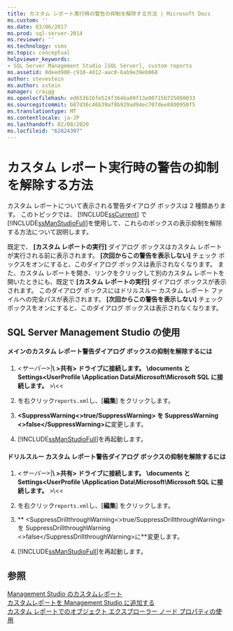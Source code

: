 ```yaml
---
title: カスタム レポート実行時の警告の抑制を解除する方法 | Microsoft Docs
ms.custom: ''
ms.date: 03/06/2017
ms.prod: sql-server-2014
ms.reviewer: ''
ms.technology: ssms
ms.topic: conceptual
helpviewer_keywords:
- SQL Server Management Studio [SQL Server], custom reports
ms.assetid: 0deed900-c910-4d12-aac0-6ab9e39eb068
author: stevestein
ms.author: sstein
manager: craigg
ms.openlocfilehash: ed653b16fe524f364ba89f13e00715b725080033
ms.sourcegitcommit: b87d36c46b39af8b929ad94ec707dee8800950f5
ms.translationtype: MT
ms.contentlocale: ja-JP
ms.lasthandoff: 02/08/2020
ms.locfileid: "62824397"
---
```

# <a name="unsuppress-run-custom-report-warnings"></a>カスタム レポート実行時の警告の抑制を解除する方法
  カスタム レポートについて表示される警告ダイアログ ボックスは 2 種類あります。 このトピックでは、 [!INCLUDE[ssCurrent](../../includes/sscurrent-md.md)] で [!INCLUDE[ssManStudioFull](../../includes/ssmanstudiofull-md.md)]を使用して、これらのボックスの表示抑制を解除する方法について説明します。  
  
 既定で、 **[カスタム レポートの実行]** ダイアログ ボックスはカスタム レポートが実行される前に表示されます。 **[次回からこの警告を表示しない]** チェック ボックスをオンにすると、このダイアログ ボックスは表示されなくなります。 また、カスタム レポートを開き、リンクをクリックして別のカスタム レポートを開いたときにも、既定で **[カスタム レポートの実行]** ダイアログ ボックスが表示されます。 このダイアログ ボックスにはドリルスルー カスタム レポート ファイルへの完全パスが表示されます。 **[次回からこの警告を表示しない]** チェック ボックスをオンにすると、このダイアログ ボックスは表示されなくなります。  
  
##  <a name="SSMSProcedure"></a> SQL Server Management Studio の使用  
  
#### <a name="to-unsuppress-the-main-custom-report-warning-dialog-box"></a>メインのカスタム レポート警告ダイアログ ボックスの抑制を解除するには  
  
1.  \<*サーバー*>|**\\ \>共有> ドライブに接続します。 \documents と Settings<UserProfile \Application Data\Microsoft\Microsoft SQL に接続します。** >\\<\<  
  
2.  を右クリック`reports.xml`し、[**編集**] をクリックします。  
  
3.  **\<SuppressWarning\<>true/SuppressWarning> を SuppressWarning \<>false\</SuppressWarning>に**変更します。  
  
4.  [!INCLUDE[ssManStudioFull](../../includes/ssmanstudiofull-md.md)]を再起動します。  
  
#### <a name="to-unsuppress-the-drill-through-custom-report-warning-dialog-box"></a>ドリルスルー カスタム レポート警告ダイアログ ボックスの抑制を解除するには  
  
1.  \<*サーバー*>|**\\ \>共有> ドライブに接続します。 \documents と Settings<UserProfile \Application Data\Microsoft\Microsoft SQL に接続します。** >\\<\<  
  
2.  を右クリック`reports.xml`し、[**編集**] をクリックします。  
  
3.  ** \<SuppressDrillthroughWarning\<>true/SuppressDrillthroughWarning>を SuppressDrillthroughWarning \<>false\</SuppressDrillthroughWarning>に**変更します。  
  
4.  [!INCLUDE[ssManStudioFull](../../includes/ssmanstudiofull-md.md)]を再起動します。  
  
## <a name="see-also"></a>参照  
 [Management Studio のカスタムレポート](custom-reports-in-management-studio.md)   
 [カスタムレポートを Management Studio に追加する](add-a-custom-report-to-management-studio.md)   
 [カスタム レポートでのオブジェクト エクスプローラー ノード プロパティの使用](use-custom-reports-with-object-explorer-node-properties.md)  
  
  
